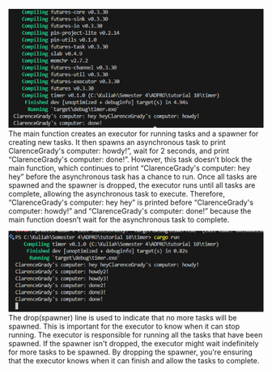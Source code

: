 ![alt text](image.png)
The main function creates an executor for running tasks and a spawner for creating new tasks. It then spawns an asynchronous task to print ClarenceGrady's computer: howdy!”, wait for 2 seconds, and print “ClarenceGrady's computer: done!”. However, this task doesn’t block the main function, which continues to print “ClarenceGrady's computer: hey hey” before the asynchronous task has a chance to run. Once all tasks are spawned and the spawner is dropped, the executor runs until all tasks are complete, allowing the asynchronous task to execute. Therefore, “ClarenceGrady's computer: hey hey” is printed before “ClarenceGrady's computer: howdy!” and “ClarenceGrady's computer: done!” because the main function doesn’t wait for the asynchronous task to complete.

![alt text](image-1.png)
The drop(spawner) line is used to indicate that no more tasks will be spawned. This is important for the executor to know when it can stop running. The executor is responsible for running all the tasks that have been spawned. If the spawner isn't dropped, the executor might wait indefinitely for more tasks to be spawned. By dropping the spawner, you're ensuring that the executor knows when it can finish and allow the tasks to complete.